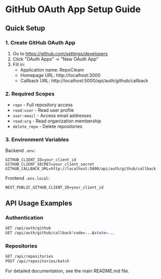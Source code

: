 # GitHub OAuth App Setup Guide

## Quick Setup

### 1. Create GitHub OAuth App

1. Go to https://github.com/settings/developers
2. Click "OAuth Apps" → "New OAuth App"
3. Fill in:
   - Application name: RepoCleanr
   - Homepage URL: http://localhost:3000
   - Callback URL: http://localhost:5000/api/auth/github/callback

### 2. Required Scopes

- `repo` - Full repository access
- `read:user` - Read user profile
- `user:email` - Access email addresses  
- `read:org` - Read organization membership
- `delete_repo` - Delete repositories

### 3. Environment Variables

Backend `.env`:
```
GITHUB_CLIENT_ID=your_client_id
GITHUB_CLIENT_SECRET=your_client_secret
GITHUB_CALLBACK_URL=http://localhost:5000/api/auth/github/callback
```

Frontend `.env.local`:
```
NEXT_PUBLIC_GITHUB_CLIENT_ID=your_client_id
```

## API Usage Examples

### Authentication
```bash
GET /api/auth/github
GET /api/auth/github/callback?code=...&state=...
```

### Repositories
```bash
GET /api/repositories
POST /api/repositories/batch
```

For detailed documentation, see the main README.md file. 
